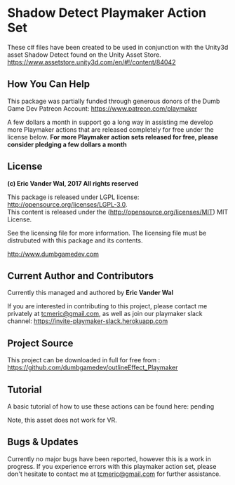 # Shadow Detect Playmaker Action Set

These c# files have been created to be used in conjunction with the Unity3d asset Shadow Detect found on the Unity Asset Store.
https://www.assetstore.unity3d.com/en/#!/content/84042

## How You Can Help

This package was partially funded through generous donors of the Dumb Game Dev Patreon Account: https://www.patreon.com/playmaker

A few dollars a month in support go a long way in assisting me develop more Playmaker actions that are released completely for free under the license below. **For more Playmaker action sets released for free, please consider pledging a few dollars a month** 

## License

**(c) Eric Vander Wal, 2017 All rights reserved**

This package is released under LGPL license: http://opensource.org/licenses/LGPL-3.0.  
This content is released under the (http://opensource.org/licenses/MIT) MIT License.


See the licensing file for more information. The licensing file must be distrubuted with this package and its contents.

http://www.dumbgamedev.com


## Current Author and Contributors

Currently this managed and authored by **Eric Vander Wal**

If you are interested in contributing to this project, please contact me privately at tcmeric@gmail.com, as well as join our playmaker slack channel: https://invite-playmaker-slack.herokuapp.com

## Project Source

This project can be downloaded in full for free from : https://github.com/dumbgamedev/outlineEffect_Playmaker

## Tutorial

A basic tutorial of how to use these actions can be found here: pending

Note, this asset does not work for VR.

## Bugs & Updates

Currently no major bugs have been reported, however this is a work in progress. If you experience errors with this playmaker action set, please don't hesitate to contact me at tcmeric@gmail.com for further assistance.
